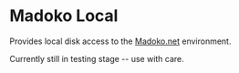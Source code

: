 <!--madoko
Title 	  	: Madoko Local
Author      : Daan Leijen
Heading Base: 2
-->

# Madoko Local

Provides local disk access to the [Madoko.net] environment.

Currently still in testing stage -- use with care.

[Madoko.net]: https://www.madoko.net  "Madoko"